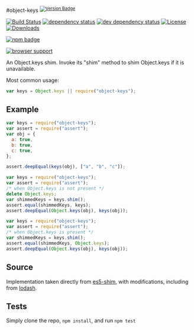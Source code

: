 #object-keys <sup>[![Version Badge][npm-version-svg]][package-url]</sup>

[![Build Status][travis-svg]][travis-url]
[![dependency status][deps-svg]][deps-url]
[![dev dependency status][dev-deps-svg]][dev-deps-url]
[![License][license-image]][license-url]
[![Downloads][downloads-image]][downloads-url]

[![npm badge][npm-badge-png]][package-url]

[![browser support][testling-svg]][testling-url]

An Object.keys shim. Invoke its "shim" method to shim Object.keys if it is unavailable.

Most common usage:

```js
var keys = Object.keys || require("object-keys");
```

## Example

```js
var keys = require("object-keys");
var assert = require("assert");
var obj = {
  a: true,
  b: true,
  c: true,
};

assert.deepEqual(keys(obj), ["a", "b", "c"]);
```

```js
var keys = require("object-keys");
var assert = require("assert");
/* when Object.keys is not present */
delete Object.keys;
var shimmedKeys = keys.shim();
assert.equal(shimmedKeys, keys);
assert.deepEqual(Object.keys(obj), keys(obj));
```

```js
var keys = require("object-keys");
var assert = require("assert");
/* when Object.keys is present */
var shimmedKeys = keys.shim();
assert.equal(shimmedKeys, Object.keys);
assert.deepEqual(Object.keys(obj), keys(obj));
```

## Source

Implementation taken directly from [es5-shim][es5-shim-url], with modifications, including from [lodash][lodash-url].

## Tests

Simply clone the repo, `npm install`, and run `npm test`

[package-url]: https://npmjs.org/package/object-keys
[npm-version-svg]: http://versionbadg.es/ljharb/object-keys.svg
[travis-svg]: https://travis-ci.org/ljharb/object-keys.svg
[travis-url]: https://travis-ci.org/ljharb/object-keys
[deps-svg]: https://david-dm.org/ljharb/object-keys.svg
[deps-url]: https://david-dm.org/ljharb/object-keys
[dev-deps-svg]: https://david-dm.org/ljharb/object-keys/dev-status.svg
[dev-deps-url]: https://david-dm.org/ljharb/object-keys#info=devDependencies
[testling-svg]: https://ci.testling.com/ljharb/object-keys.png
[testling-url]: https://ci.testling.com/ljharb/object-keys
[es5-shim-url]: https://github.com/es-shims/es5-shim/blob/master/es5-shim.js#L542-589
[lodash-url]: https://github.com/lodash/lodash
[npm-badge-png]: https://nodei.co/npm/object-keys.png?downloads=true&stars=true
[license-image]: http://img.shields.io/npm/l/object-keys.svg
[license-url]: LICENSE
[downloads-image]: http://img.shields.io/npm/dm/object-keys.svg
[downloads-url]: http://npm-stat.com/charts.html?package=object-keys
